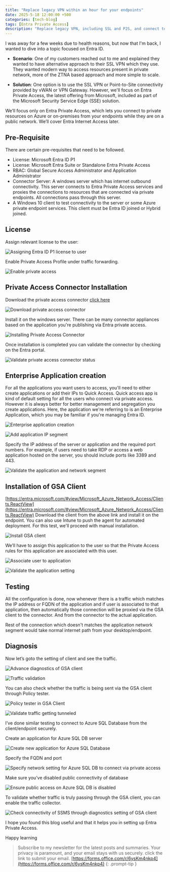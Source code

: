 ```yaml
---
title: "Replace legacy VPN within an hour for your endpoints"
date: 2025-5-18 12:00:00 +500
categories: [tech-blog]
tags: [Entra Private Access]
description: "Replace legacy VPN, including SSL and P2S, and connect to Azure Private Endpoints with Entra Private Access for secure, modern, and scalable connectivity"
---
```

I was away for a few weeks due to health reasons, but now that I'm back, I wanted to dive into a topic focused on Entra ID.

* **Scenario**:
One of my customers reached out to me and explained they wanted to have alternative approach to their SSL VPN which they use. They wanted modern way to access resources present in private network, more of the ZTNA based approach and more simple to scale.

* **Solution**:
One option is to use the SSL VPN or Point-to-Site connectivity provided by vWAN or VPN Gateway. However, we'll focus on Entra Private Access, the latest offering from Microsoft, included as part of the Microsoft Security Service Edge (SSE) solution.

We’ll focus only on Entra Private Access, which lets you connect to private resources on Azure or on-premises from your endpoints while they are on a public network. We’ll cover Entra Internet Access later.

## Pre-Requisite
There are certain pre-requisites that need to be followed.

* License: Microsoft Entra ID P1
* License: Microsoft Entra Suite or Standalone Entra Private Access
* RBAC: Global Secure Access Administrator and Application Administrator
* Connector Server: A windows server which has internet outbound connectivity. This server connects to Entra    Private Access services and proxies the connections to resources that are connected via private endpoints. All connections pass through this server.
* A Windows 10 client to test connectivity to the server or some Azure private endpoint services. This client must be Entra ID joined or Hybrid joined.

## License
Assign relevant license to the user:

![Assigning Entra ID P1 license to user](https://raw.githubusercontent.com/qureshiaquib/qureshiaquib.github.io/main/assets/18052025/license-assignment.jpg)

Enable Private Access Profile under traffic forwarding.

![Enable private access](https://raw.githubusercontent.com/qureshiaquib/qureshiaquib.github.io/main/assets/18052025/enable-private-access.jpg)

## Private Access Connector Installation

Download the private access connector [click here](https://download.msappproxy.net/subscription/d3c8b69d-6bf7-42be-a529-3fe9c2e70c90/connector/download)

![Download private access connector](https://raw.githubusercontent.com/qureshiaquib/qureshiaquib.github.io/main/assets/18052025/download-private-access-connector.jpg)

Install it on the windows server. There can be many connector appliances based on the application you're publishing via Entra private access.

![Installing Private Access Connector](https://raw.githubusercontent.com/qureshiaquib/qureshiaquib.github.io/main/assets/18052025/private-access-connector-installation.jpg)

Once installation is completed you can validate the connector by checking on the Entra portal.

![Validate private access connector status](https://raw.githubusercontent.com/qureshiaquib/qureshiaquib.github.io/main/assets/18052025/validate-private-access-connector.jpg)

## Enterprise Application creation

For all the applications you want users to access, you'll need to either create applications or add their IPs to Quick Access. Quick access app is kind of default setting for all the users who connect via private access. However it is always better for better management and segregation you create applications. Here, the application we're referring to is an Enterprise Application, which you may be familiar if you're managing Entra ID.

![Enterprise application creation](https://raw.githubusercontent.com/qureshiaquib/qureshiaquib.github.io/main/assets/18052025/enterprise-application.jpg)

![Add application IP segment](https://raw.githubusercontent.com/qureshiaquib/qureshiaquib.github.io/main/assets/18052025/add-application-ip-segment.jpg)

Specify the IP address of the server or application and the required port numbers. For example, if users need to take RDP or access a web application hosted on the server, you should include ports like 3389 and 443.

![Validate the application and network segment](https://raw.githubusercontent.com/qureshiaquib/qureshiaquib.github.io/main/assets/18052025/validate-application-segment.jpg)

## Installation of GSA Client

[https://entra.microsoft.com/#view/Microsoft_Azure_Network_Access/Clients.ReactView](https://entra.microsoft.com/#view/Microsoft_Azure_Network_Access/Clients.ReactView)
Download the client from the above link and install it on the endpoint. You can also use Intune to push the agent for automated deployment.
For this test, we'll proceed with manual installation.

![Install GSA client](https://raw.githubusercontent.com/qureshiaquib/qureshiaquib.github.io/main/assets/18052025/install-gsa-client.jpg)

We’ll have to assign this application to the user so that the Private Access rules for this application are associated with this user.

![Associate user to application](https://raw.githubusercontent.com/qureshiaquib/qureshiaquib.github.io/main/assets/18052025/associate-user-application.jpg)

![Validate the application setting ](https://raw.githubusercontent.com/qureshiaquib/qureshiaquib.github.io/main/assets/18052025/validate-application-segment-step2.jpg)

## Testing
All the configuration is done, now whenever there is a traffic which matches the IP address or FQDN of the application and if user is associated to that application, then automatically those connection will be proxied via the GSA client to the connector. And from the connector to the actual application.

Rest of the connection which doesn't matches the application network segment would take normal internet path from your desktop/endpoint.

## Diagnosis

Now let’s goto the setting of client and see the traffic.

![Advance diagnostics of GSA client](https://raw.githubusercontent.com/qureshiaquib/qureshiaquib.github.io/main/assets/18052025/diagnostic-gsa-client.jpg)

![Traffic validation](https://raw.githubusercontent.com/qureshiaquib/qureshiaquib.github.io/main/assets/18052025/traffic-validation-gsa.jpg)

You can also check whether the traffic is being sent via the GSA client through Policy tester.

![Policy tester in GSA Client](https://raw.githubusercontent.com/qureshiaquib/qureshiaquib.github.io/main/assets/18052025/policy-tester-gsa-client.jpg)

![Validate traffic getting tunneled](https://raw.githubusercontent.com/qureshiaquib/qureshiaquib.github.io/main/assets/18052025/validate-traffic-getting-tunneled.jpg)

I’ve done similar testing to connect to Azure SQL Database from the client/endpoint securely.

Create an application for Azure SQL DB server

![Create new application for Azure SQL Database](https://raw.githubusercontent.com/qureshiaquib/qureshiaquib.github.io/main/assets/18052025/create-application-private-access.jpg)

Specify the FQDN and port

![Specify network setting for Azure SQL DB to connect via private access](https://raw.githubusercontent.com/qureshiaquib/qureshiaquib.github.io/main/assets/18052025/sql-db-port-for-private-access.jpg)

Make sure you’ve disabled public connectivity of database

![Ensure public access on Azure SQL DB is disabled](https://raw.githubusercontent.com/qureshiaquib/qureshiaquib.github.io/main/assets/18052025/public-access-disable-azure-sql-db.jpg)

To validate whether traffic is truly passing through the GSA client, you can enable the traffic collector.

![Check connectivity of SSMS through diagnostics setting of GSA client](https://raw.githubusercontent.com/qureshiaquib/qureshiaquib.github.io/main/assets/18052025/check-connectivity-ssms-and-diagnostic.jpg)

I hope you found this blog useful and that it helps you in setting up Entra Private Access.

Happy learning

>Subscribe to my newsletter for the latest posts and summaries. Your privacy is paramount, and your email stays with us securely.
click the link to submit your email.
[https://forms.office.com/r/6ysKm4nkp4](https://forms.office.com/r/6ysKm4nkp4)
{: .prompt-tip }